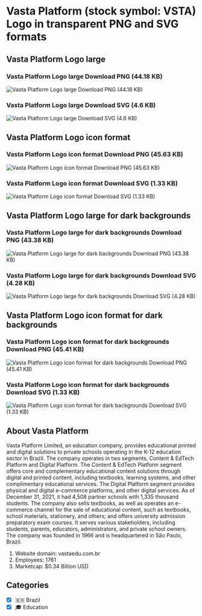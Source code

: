 # Vasta Platform (stock symbol: VSTA) Logo in transparent PNG and SVG formats

## Vasta Platform Logo large

### Vasta Platform Logo large Download PNG (44.18 KB)

![Vasta Platform Logo large Download PNG (44.18 KB)](/img/orig/VSTA_BIG-174fa271.png)

### Vasta Platform Logo large Download SVG (4.6 KB)

![Vasta Platform Logo large Download SVG (4.6 KB)](/img/orig/VSTA_BIG-6c660692.svg)

## Vasta Platform Logo icon format

### Vasta Platform Logo icon format Download PNG (45.63 KB)

![Vasta Platform Logo icon format Download PNG (45.63 KB)](/img/orig/VSTA-bd5de575.png)

### Vasta Platform Logo icon format Download SVG (1.33 KB)

![Vasta Platform Logo icon format Download SVG (1.33 KB)](/img/orig/VSTA-001b61c4.svg)

## Vasta Platform Logo large for dark backgrounds

### Vasta Platform Logo large for dark backgrounds Download PNG (43.38 KB)

![Vasta Platform Logo large for dark backgrounds Download PNG (43.38 KB)](/img/orig/VSTA_BIG.D-529cb131.png)

### Vasta Platform Logo large for dark backgrounds Download SVG (4.28 KB)

![Vasta Platform Logo large for dark backgrounds Download SVG (4.28 KB)](/img/orig/VSTA_BIG.D-788b27d4.svg)

## Vasta Platform Logo icon format for dark backgrounds

### Vasta Platform Logo icon format for dark backgrounds Download PNG (45.41 KB)

![Vasta Platform Logo icon format for dark backgrounds Download PNG (45.41 KB)](/img/orig/VSTA.D-a8e8b9cf.png)

### Vasta Platform Logo icon format for dark backgrounds Download SVG (1.33 KB)

![Vasta Platform Logo icon format for dark backgrounds Download SVG (1.33 KB)](/img/orig/VSTA.D-930b73a8.svg)

## About Vasta Platform

Vasta Platform Limited, an education company, provides educational printed and digital solutions to private schools operating in the K-12 education sector in Brazil. The company operates in two segments, Content & EdTech Platform and Digital Platform. The Content & EdTech Platform segment offers core and complementary educational content solutions through digital and printed content, including textbooks, learning systems, and other complimentary educational services. The Digital Platform segment provides physical and digital e-commerce platforms, and other digital services. As of December 31, 2021, it had 4,508 partner schools with 1,335 thousand students. The company also sells textbooks, as well as operates an e-commerce channel for the sale of educational content, such as textbooks, school materials, stationery, and others; and offers university admission preparatory exam courses. It serves various stakeholders, including students, parents, educators, administrators, and private school owners. The company was founded in 1966 and is headquartered in São Paulo, Brazil.

1. Website domain: vastaedu.com.br
2. Employees: 1761
3. Marketcap: $0.34 Billion USD


## Categories
- [x] 🇧🇷 Brazil
- [x] 🎓 Education
